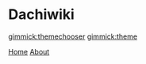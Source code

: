 # Dachiwiki

[gimmick:themechooser](Theme)
[gimmick:theme](journal)

[Home](home.md)
[About](about.md)
